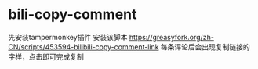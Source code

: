 # bili-copy-comment
先安装tampermonkey插件
安装该脚本 https://greasyfork.org/zh-CN/scripts/453594-bilibili-copy-comment-link
每条评论后会出现复制链接的字样，点击即可完成复制

